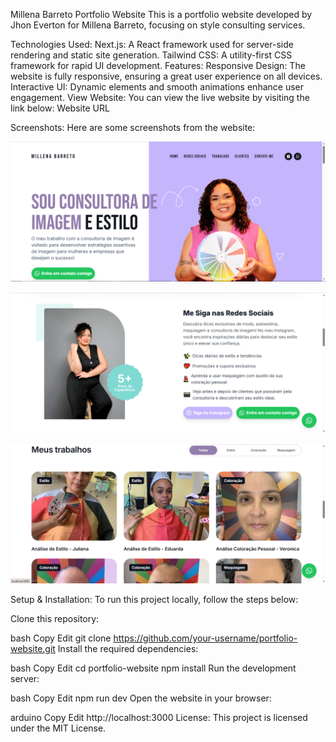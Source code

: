 Millena Barreto Portfolio Website
This is a portfolio website developed by Jhon Everton for Millena Barreto, focusing on style consulting services.

Technologies Used:
Next.js: A React framework used for server-side rendering and static site generation.
Tailwind CSS: A utility-first CSS framework for rapid UI development.
Features:
Responsive Design: The website is fully responsive, ensuring a great user experience on all devices.
Interactive UI: Dynamic elements and smooth animations enhance user engagement.
View Website:
You can view the live website by visiting the link below: Website URL

Screenshots:
Here are some screenshots from the website:

![Main homepage view.](image-3.png)

![Contact on social midia](image-4.png)

![Portfolio section displaying various projects](image-5.png)

Setup & Installation:
To run this project locally, follow the steps below:

Clone this repository:

bash
Copy
Edit
git clone https://github.com/your-username/portfolio-website.git
Install the required dependencies:

bash
Copy
Edit
cd portfolio-website
npm install
Run the development server:

bash
Copy
Edit
npm run dev
Open the website in your browser:

arduino
Copy
Edit
http://localhost:3000
License:
This project is licensed under the MIT License.